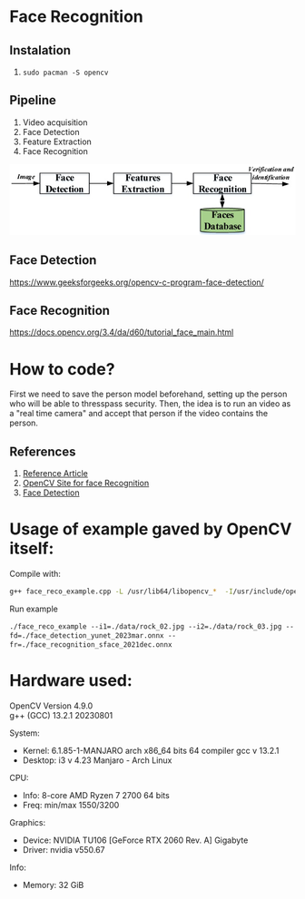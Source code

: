 # Face Recognition

## Instalation

1. `sudo pacman -S opencv`

## Pipeline

1. Video acquisition
2. Face Detection
3. Feature Extraction
3. Face Recognition

![Pipeline](./pipeline.jpg)

## Face Detection

https://www.geeksforgeeks.org/opencv-c-program-face-detection/

## Face Recognition

https://docs.opencv.org/3.4/da/d60/tutorial_face_main.html


# How to code?

First we need to save the person model beforehand, setting up the person who will be able to thresspass security.
Then, the idea is to run an video as a "real time camera" and accept that person if the video contains the person.


## References

1. [Reference Article](https://www.mdpi.com/1424-8220/20/2/342) 
2. [OpenCV Site for face Recognition](https://docs.opencv.org/3.4/da/d60/tutorial_face_main.html)
3. [Face Detection](https://www.geeksforgeeks.org/opencv-c-program-face-detection/)

# Usage of example gaved by OpenCV itself:
Compile with:

```bash
g++ face_reco_example.cpp -L /usr/lib64/libopencv_*  -I/usr/include/opencv4  -o face_reco_example
```

Run example
```
./face_reco_example --i1=./data/rock_02.jpg --i2=./data/rock_03.jpg --fd=./face_detection_yunet_2023mar.onnx --fr=./face_recognition_sface_2021dec.onnx
```

# Hardware used:

OpenCV Version 4.9.0  
g++ (GCC) 13.2.1 20230801

System:

 - Kernel: 6.1.85-1-MANJARO arch x86_64 bits 64 compiler gcc v 13.2.1
 - Desktop: i3 v 4.23 Manjaro - Arch Linux  

CPU:
 - Info: 8-core AMD Ryzen 7 2700 64 bits 
 - Freq: min/max 1550/3200 

Graphics:
 - Device: NVIDIA TU106 [GeForce RTX 2060 Rev. A] Gigabyte
 - Driver: nvidia v550.67

Info:
 - Memory: 32 GiB
